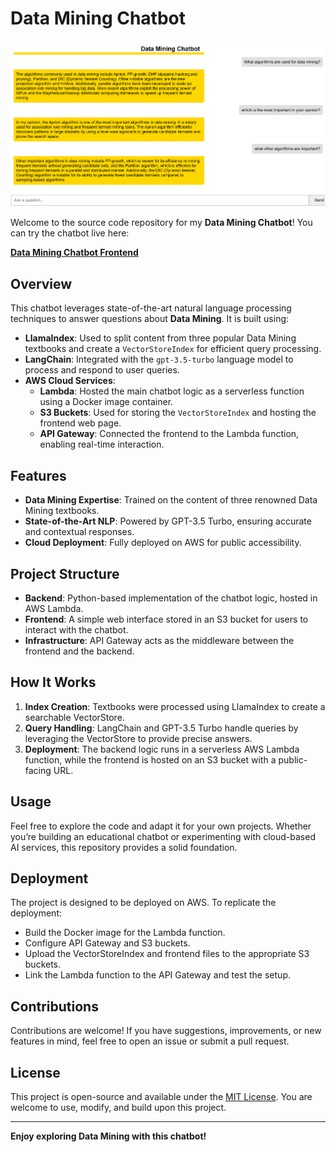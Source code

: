# Data Mining Chatbot
![Chatbot Banner](img/data_bot1.png)

Welcome to the source code repository for my **Data Mining Chatbot**! You can try the chatbot live here:

[**Data Mining Chatbot Frontend**](http://my.chat.frontend.nicka.s3-website.us-east-2.amazonaws.com/)

## Overview
This chatbot leverages state-of-the-art natural language processing techniques to answer questions about **Data Mining**. It is built using:

- **LlamaIndex**: Used to split content from three popular Data Mining textbooks and create a `VectorStoreIndex` for efficient query processing.
- **LangChain**: Integrated with the `gpt-3.5-turbo` language model to process and respond to user queries.
- **AWS Cloud Services**:
  - **Lambda**: Hosted the main chatbot logic as a serverless function using a Docker image container.
  - **S3 Buckets**: Used for storing the `VectorStoreIndex` and hosting the frontend web page.
  - **API Gateway**: Connected the frontend to the Lambda function, enabling real-time interaction.

## Features
- **Data Mining Expertise**: Trained on the content of three renowned Data Mining textbooks.
- **State-of-the-Art NLP**: Powered by GPT-3.5 Turbo, ensuring accurate and contextual responses.
- **Cloud Deployment**: Fully deployed on AWS for public accessibility.

## Project Structure
- **Backend**: Python-based implementation of the chatbot logic, hosted in AWS Lambda.
- **Frontend**: A simple web interface stored in an S3 bucket for users to interact with the chatbot.
- **Infrastructure**: API Gateway acts as the middleware between the frontend and the backend.

## How It Works
1. **Index Creation**: Textbooks were processed using LlamaIndex to create a searchable VectorStore.
2. **Query Handling**: LangChain and GPT-3.5 Turbo handle queries by leveraging the VectorStore to provide precise answers.
3. **Deployment**: The backend logic runs in a serverless AWS Lambda function, while the frontend is hosted on an S3 bucket with a public-facing URL.

## Usage
Feel free to explore the code and adapt it for your own projects. Whether you’re building an educational chatbot or experimenting with cloud-based AI services, this repository provides a solid foundation.

## Deployment
The project is designed to be deployed on AWS. To replicate the deployment:
- Build the Docker image for the Lambda function.
- Configure API Gateway and S3 buckets.
- Upload the VectorStoreIndex and frontend files to the appropriate S3 buckets.
- Link the Lambda function to the API Gateway and test the setup.

## Contributions
Contributions are welcome! If you have suggestions, improvements, or new features in mind, feel free to open an issue or submit a pull request.

## License
This project is open-source and available under the [MIT License](LICENSE). You are welcome to use, modify, and build upon this project.

---
**Enjoy exploring Data Mining with this chatbot!**
